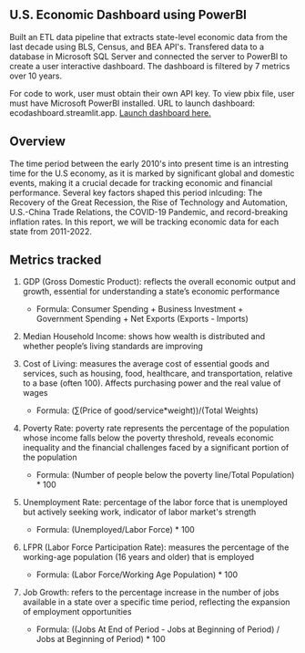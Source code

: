 ## U.S. Economic Dashboard using PowerBI

Built an ETL data pipeline that extracts state-level economic data from the last decade using BLS, Census, and BEA API's. Transfered data to a database in Microsoft SQL Server and connected the server to PowerBI to create a user interactive dashboard. The dashboard is filtered by 7 metrics over 10 years.

For code to work, user must obtain their own API key. To view pbix file, user must have Microsoft PowerBI installed. URL to launch dashboard: ecodashboard.streamlit.app.
[Launch dashboard here.](https://github.com/mazinsafer/Ecoproj/blob/master/ecoproj.py)

## Overview

The time period between the early 2010's into present time is an intresting time for the U.S economy, as it is marked by significant global and domestic events, making it a crucial decade for tracking economic and financial performance. Several key factors shaped this period inlcuding: The Recovery of the Great Recession, the Rise of Technology and Automation, U.S.-China Trade Relations, the COVID-19 Pandemic, and record-breaking inflation rates. In this report, we will be tracking economic data for each state from 2011-2022.

## Metrics tracked

1. GDP (Gross Domestic Product):  reflects the overall economic output and growth, essential for understanding a state’s economic performance
   - Formula: Consumer Spending + Business Investment + Government Spending + Net Exports (Exports - Imports)
     
2. Median Household Income: shows how wealth is distributed and whether people’s living standards are improving

3. Cost of Living:  measures the average cost of essential goods and services, such as housing, food, healthcare, and transportation, relative to a base (often 100). Affects purchasing power and the real value of wages
   - Formula: (∑(Price of good/service*weight))/(Total Weights)

4. Poverty Rate: poverty rate represents the percentage of the population whose income falls below the poverty threshold, reveals economic inequality and the financial challenges faced by a significant portion of the population
   - Formula: (Number of people below the poverty line/Total Population) * 100
​
5. Unemployment Rate:  percentage of the labor force that is unemployed but actively seeking work, indicator of labor market's strength
   - Formula: (Unemployed/Labor Force) * 100
​
6. LFPR (Labor Force Participation Rate):  measures the percentage of the working-age population (16 years and older) that is employed
   - Formula: (Labor Force/Working Age Population) * 100

7. Job Growth: refers to the percentage increase in the number of jobs available in a state over a specific time period, reflecting the expansion of employment opportunities
   - Formula: ((Jobs At End of Period - Jobs at Beginning of Period) / Jobs at Beginning of Period) * 100
